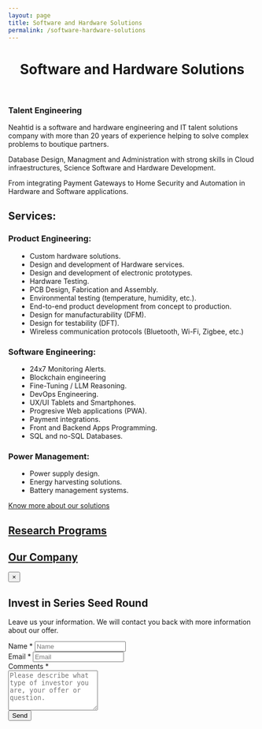 ```yaml
---
layout: page
title: Software and Hardware Solutions
permalink: /software-hardware-solutions
---
```

<!-- first section -->
<header class="headblock relations-1">
	<h1>Software and Hardware Solutions</h1>
</header>
<section class="contact-2">
	<div class="container">
		<div class="row">
			<div class="col-12 col-md-8">
				<div class="white-island">
					<h3>Talent Engineering</h3>
					<p>Neahtid is a software and hardware engineering and IT talent solutions company with more than 20 years of experience helping to solve complex problems to boutique partners.</p>
					<p>Database Design, Managment and Administration with strong skills in Cloud infraestructures, Science Software and Hardware Development.</p>
					<p>From integrating Payment Gateways to Home Security and Automation in Hardware and Software applications.</p>
					<h2>Services:</h2>
					<h3>Product Engineering:</h3>
					<ul style="margin-left: 20px;">
						<li>Custom hardware solutions.</li>
						<li>Design and development of Hardware services.</li>
						<li>Design and development of electronic prototypes.</li>
						<li>Hardware Testing.</li>
						<li>PCB Design, Fabrication and Assembly.</li>
						<li>Environmental testing (temperature, humidity, etc.).</li>
						<li>End-to-end product development from concept to production.</li>
						<li>Design for manufacturability (DFM).</li>
						<li>Design for testability (DFT).</li>
						<li>Wireless communication protocols (Bluetooth, Wi-Fi, Zigbee, etc.)</li>
					</ul>
					<h3>Software Engineering:</h3>
					<ul style="margin-left: 20px;">
						<li>24x7 Monitoring Alerts.</li>
						<li>Blockchain engineering</li>
						<li>Fine-Tuning / LLM Reasoning.</li>
						<li>DevOps Engineering.</li>
						<li>UX/UI Tablets and Smartphones.</li>
						<li>Progresive Web applications (PWA).</li>
						<li>Payment integrations.</li>
						<li>Front and Backend Apps Programming.</li>
						<li>SQL and no-SQL Databases.</li>
					</ul>
					<h3>Power Management:</h3>
					<ul style="margin-left: 20px;">
						<li>Power supply design.</li>
						<li>Energy harvesting solutions.</li>
						<li>Battery management systems.</li>
					</ul>
					<a href="http://bit.ly/2SSTP0x" target="_blank" class="btn btn-primary">Know more about our solutions</a>
				</div>
			</div>
			<div class="col-12 col-md-4">
				<a href="./research-program.html" class="contact-badge relations-research">
					<h2>Research Programs</h2>
				</a>
				<a href="./our-company.html" class="contact-badge relations-company">
					<h2>Our Company</h2>
				</a>
			</div>
		</div>
	</div>
</section>


<!-- modal -->
<div class="modal fade bd-example-modal-lg" id="modal" tabindex="-1" role="dialog" aria-labelledby="exampleModalLabel" aria-hidden="true">
<div class="modal-dialog modal-lg" role="document">
	<div class="modal-content">
		<div class="modal-header">
			<button type="button" class="close" data-dismiss="modal" aria-label="Close">
				<span aria-hidden="true">&times;</span>
			</button>
		</div>
		<div class="modal-body">
			<div class="relations-modal">
				<h2>Invest in Series Seed Round</h2>
				<p style="text-align: left;">Leave us your information. We will contact you back with more information about our offer.</p>
				<div class="left-aligned">
					<form class="nea-investor nea-form">
						<div class="contact-input">
							<label for="form-field-nea_name">Name <span class="required">*</span></label>
							<input placeholder="Name" type="text" id="form-field-nea_name" required>
						</div>
						<div class="contact-input">
							<label for="form-field-nea_email">Email <span class="required">*</span></label>
							<input placeholder="Email" type="text" id="form-field-nea_email" required>
						</div>
						<div class="contact-input">
							<label for="form-field-nea_message">Comments <span class="required">*</span></label>
							<div><textarea placeholder="Please describe what type of investor you are, your offer or question." id="form-field-nea_message" rows="5" required></textarea></div>
						</div>
						<div><button type="submit"><i class="fa fa-circle-notch fa-spin fa-inactive"></i> <i class="fas fa-paper-plane"></i> Send</button></div>
					</form>
				</div>
			</div>
		</div>
	</div>
</div>
</div>
